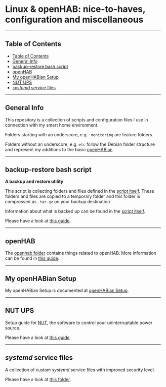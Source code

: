 # Linux & openHAB: nice-to-haves, configuration and  miscellaneous

***
## Table of Contents
- [Table of Contents](#table-of-contents)
- [General Info](#general-info)
- [backup-restore bash script](#backup-restore-bash-script)
- [openHAB](#openhab)
- [My openHABian Setup](#my-openhabian-setup)
- [NUT UPS](#nut-ups)
- [_systemd_ service files](#systemd-service-files)

***
## General Info

This repository is a collection of scripts and configuration files I use in connection with my smart home environment.

Folders starting with an underscore, e.g. `_monitoring` are feature folders.

Folders without an underscore, e.g. `etc` follow the Debian folder structure and represent my additions to the basic [openHABian](https://www.openhab.org/docs/installation/openhabian.html#openhabian-hassle-free-openhab-setup).

***
## backup-restore bash script

__A backup and restore utility__

This script is collecting folders and files defined in the [script itself](_backup_restore/backup_restore.bash). These folders and files are copied to a temporary folder and this folder is compressed as ```.tar.gz``` on your backup destination

Information about what is backed up can be found in the [script itself](_backup_restore/backup_restore.bash).

Please have a look at [this guide](_backup_restore/BACKUP_RESTORE.md).

***
## openHAB

The [openhab folder](_openhab) contains things related to openHAB.
More information can be found in [this guide](_openhab/README.md).

***
## My openHABian Setup
My openHABian Setup is documented at [openHABian Setup](_docs/openHABian_setup.md).

***
## NUT UPS

Setup guide for [NUT](https://networkupstools.org), the software to control your uninterruptable power source.

Please have a look at [this guide](/etc/nut/README.md).

***
## _systemd_ service files

A collection of custom _systemd_ service files with improved security level.

Please have a look at [this folder](/etc/systemd/system/README.md).

